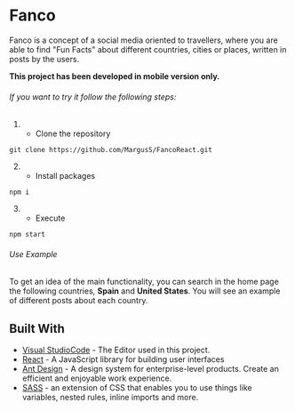 # Fanco

Fanco is a concept of a social media oriented to travellers, where you are able to find "Fun Facts" about different countries, cities or places, written in posts by the users.

**This project has been developed in mobile version only.**

###### If you want to try it follow the following steps:

1. - Clone the repository 

```
git clone https://github.com/MargusS/FancoReact.git
```

2. - Install packages

```
npm i
```

3. - Execute

```
npm start
```
###### Use Example

To get an idea of the main functionality, you can search in the home page the following countries, **Spain** and **United States**.
You will see an example of different posts about each country.

## Built With

* [Visual StudioCode](https://code.visualstudio.com/) - The Editor used in this project.
* [React](https://es.reactjs.org/) - A JavaScript library for building user interfaces
* [Ant Design](https://ant.design/) - A design system for enterprise-level products. Create an efficient and enjoyable work experience.
* [SASS](https://sass-lang.com/) - an extension of CSS that enables you to use things like variables, nested rules, inline imports and more.
